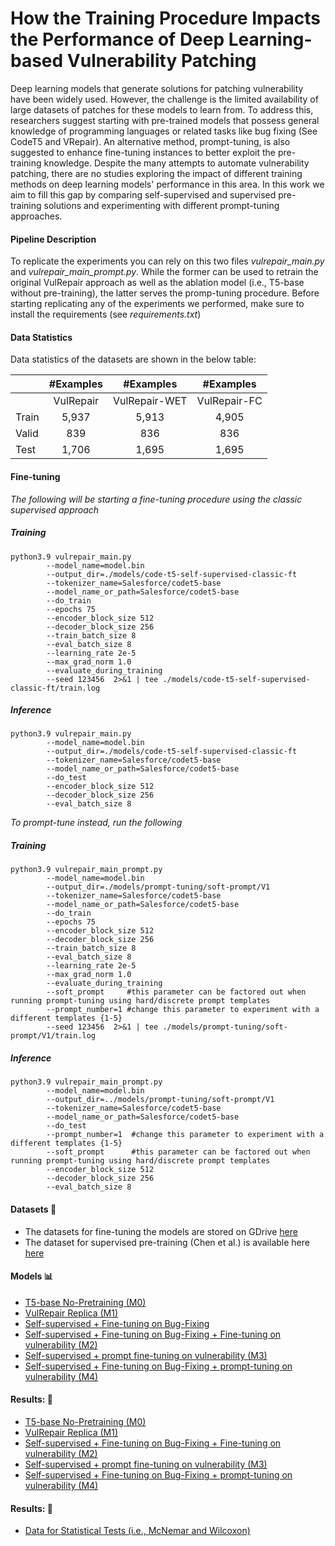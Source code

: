 # How the Training Procedure Impacts the Performance of Deep Learning-based Vulnerability Patching

Deep learning models that generate solutions for patching vulnerability have been widely used. However, the challenge is the limited availability of large datasets of patches for these models to learn from. To address this, researchers suggest starting with pre-trained models that possess general knowledge of programming languages or related tasks like bug fixing (See CodeT5 and VRepair). An alternative method, prompt-tuning, is also suggested to enhance fine-tuning instances to better exploit the pre-training knowledge. Despite the many attempts to automate vulnerability patching, there are no studies exploring the impact of different training methods on deep learning models' performance in this area. In this work we aim to fill this gap by comparing self-supervised and supervised pre-training solutions and experimenting with different prompt-tuning approaches. 

#### Pipeline Description

To replicate the experiments you can rely on this two files *vulrepair_main.py* and *vulrepair_main_prompt.py*.
While the former can be used to retrain the original VulRepair approach as well as the ablation model (i.e., T5-base without pre-training), the latter serves the promp-tuning procedure.  Before starting replicating any of the experiments we performed, make sure to install the requirements (see *requirements.txt*)

#### Data Statistics

Data statistics of the datasets are shown in the below table:

|         | #Examples   | #Examples       | #Examples
| ------- | :-------:   | :-------:       | :-------:
|         |   VulRepair |  VulRepair-WET  | VulRepair-FC
|  Train  |   5,937     |    5,913        |  4,905
|  Valid  |   839       |    836          |  836
|   Test  |   1,706     |    1,695        |  1,695

#### Fine-tuning  

*The following will be starting a fine-tuning procedure using the classic supervised approach*

##### Training

```shell
python3.9 vulrepair_main.py 
        --model_name=model.bin   
        --output_dir=./models/code-t5-self-supervised-classic-ft
        --tokenizer_name=Salesforce/codet5-base
        --model_name_or_path=Salesforce/codet5-base
        --do_train
        --epochs 75
        --encoder_block_size 512
        --decoder_block_size 256
        --train_batch_size 8     
        --eval_batch_size 8   
        --learning_rate 2e-5     
        --max_grad_norm 1.0     
        --evaluate_during_training     
        --seed 123456  2>&1 | tee ./models/code-t5-self-supervised-classic-ft/train.log

```

##### Inference

```shell
python3.9 vulrepair_main.py 
        --model_name=model.bin   
        --output_dir=./models/code-t5-self-supervised-classic-ft
        --tokenizer_name=Salesforce/codet5-base
        --model_name_or_path=Salesforce/codet5-base
        --do_test
        --encoder_block_size 512
        --decoder_block_size 256
        --eval_batch_size 8   
```

*To prompt-tune instead, run the following*

##### Training

```shell
python3.9 vulrepair_main_prompt.py 
        --model_name=model.bin   
        --output_dir=./models/prompt-tuning/soft-prompt/V1
        --tokenizer_name=Salesforce/codet5-base
        --model_name_or_path=Salesforce/codet5-base
        --do_train
        --epochs 75
        --encoder_block_size 512
        --decoder_block_size 256
        --train_batch_size 8     
        --eval_batch_size 8   
        --learning_rate 2e-5     
        --max_grad_norm 1.0     
        --evaluate_during_training    
        --soft_prompt     #this parameter can be factored out when running prompt-tuning using hard/discrete prompt templates
        --prompt_number=1 #change this parameter to experiment with a different templates {1-5} 
        --seed 123456  2>&1 | tee ./models/prompt-tuning/soft-prompt/V1/train.log

```

##### Inference

```shell
python3.9 vulrepair_main_prompt.py 
        --model_name=model.bin   
        --output_dir=../models/prompt-tuning/soft-prompt/V1
        --tokenizer_name=Salesforce/codet5-base
        --model_name_or_path=Salesforce/codet5-base
        --do_test
        --prompt_number=1  #change this parameter to experiment with a different templates {1-5}
        --soft_prompt      #this parameter can be factored out when running prompt-tuning using hard/discrete prompt templates
        --encoder_block_size 512
        --decoder_block_size 256
        --eval_batch_size 8   
```


#### Datasets :paperclip:

* The datasets for fine-tuning the models are stored on GDrive <a href="https://drive.google.com/drive/folders/1-3eLMTVLx8evwC9ROUBq9q-IdYHuy_WK?usp=sharing">here</a>
* The dataset for supervised pre-training (Chen et al.) is available here <a href="https://drive.google.com/drive/folders/1DtaNb2FaxGiei8DI1NGy4X9tYlYsxtp3?usp=sharing">here</a>

#### Models :bar_chart:
* <a href="https://drive.google.com/drive/folders/1pU0iDzd9sEigLKNlefsS2GytYRA1kvRo?usp=sharing">T5-base No-Pretraining (M0)</a>
* <a href="https://drive.google.com/drive/folders/1H_E_RI6ejOllCSSuuVh5ClCau1T9Mpdy?usp=sharing">VulRepair Replica (M1)</a>
* <a href="https://drive.google.com/drive/folders/1F6MQSLpN9ZRPrE3HX91XmakeJY1-lFw3?usp=sharing">Self-supervised + Fine-tuning on Bug-Fixing</a>
* <a href="https://drive.google.com/drive/folders/1D7Y3xkZ6RqzAEZ9HjLfZgM0AoOpDWUNg?usp=sharing">Self-supervised + Fine-tuning on Bug-Fixing + Fine-tuning on vulnerability (M2)</a>
* <a href="https://drive.google.com/drive/folders/1CkVunUmOJP6gVjr7srppWEnCF8mIY8sc?usp=sharing">Self-supervised + prompt fine-tuning on vulnerability (M3)</a>
* <a href="https://drive.google.com/drive/folders/14gvGIWMOKHIpM2wBaOWA0X_ewaBHVgsx?usp=sharing">Self-supervised + Fine-tuning on Bug-Fixing + prompt-tuning on vulnerability (M4)</a>



#### Results:  :open_file_folder:
* <a href="https://drive.google.com/drive/folders/1nQiWNcEJ9SUG1BhedvyD9T5lGvfN3hGC?usp=sharing">T5-base No-Pretraining (M0)</a>
* <a href="https://drive.google.com/drive/folders/1IAXWF0emc9JN0l762YoXwLxp9j2VZZM7?usp=sharing">VulRepair Replica (M1)</a>
* <a href="https://drive.google.com/drive/folders/1hMdlw76hDMa8Dy7ICgr6ZnqTLFkbjv-t?usp=sharing">Self-supervised + Fine-tuning on Bug-Fixing + Fine-tuning on vulnerability (M2)</a>
* <a href="https://drive.google.com/drive/folders/1YBGVqtoZcnrF_--LXbEQvWwX9wtIe9T_?usp=sharing">Self-supervised + prompt fine-tuning on vulnerability (M3)</a>
* <a href="https://drive.google.com/drive/folders/1i0f1SzhfFYybWt79LnGais83YMYYe_rC?usp=sharing">Self-supervised + Fine-tuning on Bug-Fixing + prompt-tuning on vulnerability (M4)</a>


#### Results:  :open_file_folder:

* <a href="https://drive.google.com/drive/folders/1q5xqMNw3boRGqnSq5Lk0dAbjbtrSyQzM?usp=sharing">Data for Statistical Tests (i.e., McNemar and Wilcoxon)</a>
